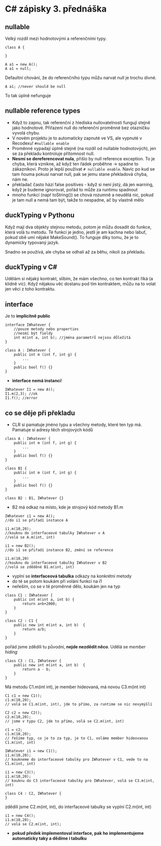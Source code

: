# C# zápisky 3. přednáška

## nullable
Velký rozdíl mezi hodnotovými a referenčními typy.

```
class A {

}

A a1 = new A();
A a1 = null;
```
Defaultní chování, že do referenčního typu můžu narvat null je trochu divné. 
```
A a1; //never should be null
```
To tak úplně nefunguje

## nullable reference types
* Když to zapnu, tak referenční z hlediska nullovatelnosti fungují stejně jako hodnotové. Přiřazení null do referenční proměnné bez otazníčku vyvolá chybu. 
* V novém projektu je to automaticky zapnuté ve VS, ale vypnuté v Recodexu!
`#nullable enable`
* Proměnné vypadají úplně stejně (na rozdíl od nullable hodnotových), jen se za překladu kontroluje přítomnost null.
* **Nesmí se dereferencovat nula**, přišlo by null reference exception. To je chyba, která vznikne, až když ten řádek proběhne -> spadne to zákazníkovi. Proto je lepší používat `# nullable enable`. Navíc po
kud se tam ňouma pokusí narvat null, pak se jemu stane překladová chyba, nám ne.
* překladač často hází false positives - když si není jistý, dá jen warning, když je budeme ignorovat, pořád to může za runtimu spadnout
* mnoho funkcí (např toString()) se chová rozumně a neudělá nic, pokud je tam null a nemá tam být, takže to nespadne, ač by vlastně mělo

## duckTyping v Pythonu
Když mají dva objekty stejnou metodu, potom je můžu dosadit do funkce, která volá tu metodu. Té funkci je jedno, jestli je am kachna nebo labuť, pokud obě umí nějaké MakeSound(). 
To funguje díky tomu, že je to dynamicky typovaný jazyk.

Snadno se používá, ale chyba se odhalí až za běhu, nikoli za překladu.

## duckTyping v C#
Udělám si nějaký kontrakt, slíbím, že mám všechno, co ten kontrakt říká (a klidně víc). Když nějakou věc dostanu pod tím kontraktem, můžu na to volat jen věci z toho kontraktu.

## interface
Je to **implicitně public**
```
interface IWhatever {
	//pouze metody nebo properties
	//nesmí být fieldy
	int m(int a, int b); //jména parametrů nejsou důležitá
}

class A : IWhatever {
	public int m (int f, int g) {
		...
	}
	public bool f() {}
}
```
* **interface nemá instanci**!
```
IWhatever I1 = new A();
I1.m(2,3); //ok
I1.f(); //error
```
## co se děje při překladu
* CLR si pamatuje jméno typu a všechny metody, které ten typ má. Pamatuje si adresy těch strojových kódů
```
class A : IWhatever {
	public int m (int f, int g) {
		...
	}
	public bool f() {}
}

class B1 {
	public int m (int f, int g) {
		...
	}
	public bool f() {}
}

class B2 : B1, IWhatever {}
```
* B2 má odkaz na místo, kde je strojový kód metody B1.m
```
IWhatever i1 = new A();
//do i1 se přiřadí instance A

i1.m(10,20);
//kouknu do interfaceové tabulky IWhatever v A
//volá se A.m(int, int)

i1 = new B2();
//do i1 se přiřadí instance B2, změní se reference

i1.m(10,20)
//kouknu do interfaceové tabulky IWhatever v B2
//volá se zděděné B1.m(int, int)
```
* vyplní se **interfaceová tabulka** odkazy na konkrétní metody
* do té se potom koukám při volání funkcí na i1
* neřeším, co se v té proměnné dělo, koukám jen na typ

```
class C1 : IWhatever {
	public int m(int a, int b) {
		return a+b+2000;
	}
}
```

```
class C2 : C1 {
	public new int m(int a, int b) 	{
		return a/b;
	}
}
```
pořád jsme zdědili tu původní, **nejde nezdědit něco**. Udělá se *member hiding*

```
class C3 : C1, IWhatever {
	public new int m(int a, int b) 	{
		return a - b;
	}
}
```
Má metodu C1.m(int int), je member hideovaná, má novou C3.m(int int)

```
C1 c1 = new C1();
c1.m(10,20);
// volá se C1.m(int, int), jde to přímo, za runtime se nic nevymýšlí

C2 c2 = new C2();
c2.m(10,20);
// jsme v typu C2, jde to přímo, volá se C2.m(int, int)

c1 = c2;
c1.m(10,20);
// řešíme typ, co je to za typ, je to C1, voláme member hideovanou C1.m(int, int)

IWhatever i1 = new C1();
i1.m(10,20);
// koukneme do interfaceové tabulky pro IWhatever v C1, vede to na C1.m(int, int)

i1 = new C3();
i1.m(10,20);
// kouknu do C3 interfaceové tabulky pro IWhatever, volá se C3.m(int, int)

```

```
class C4 : C2, IWhatever {
}
```
zdědili jsme C2.m(int, int), do interfaceové tabulky se vyplní C2.m(int, int)

```
i1 = new C4();
i1.m(10,20);
// volá se C2.m(int, int);
```

* **pokud předek implementoval interface, pak ho implementujeme automaticky taky a dědíme i tabulku**
